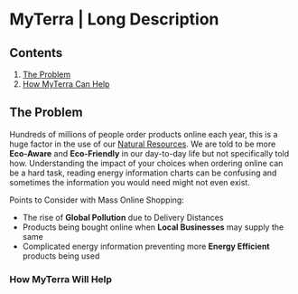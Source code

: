 # MyTerra | Long Description

## Contents

1. [The Problem](#the-problem)
1. [How MyTerra Can Help](#how-myterra-will-help)

## The Problem

Hundreds of millions of people order products online each year, this is a huge factor in the use of our <u>Natural Resources</u>. We are told to be more **Eco-Aware** and **Eco-Friendly** in our day-to-day life but not specifically told how. Understanding the impact of your choices when ordering online can be a hard task, reading energy information charts can be confusing and sometimes the information you would need might not even exist.

Points to Consider with Mass Online Shopping:

* The rise of **Global Pollution** due to Delivery Distances
* Products being bought online when **Local Businesses** may supply the same
* Complicated energy information preventing more **Energy Efficient** products being used

### How MyTerra Will Help

